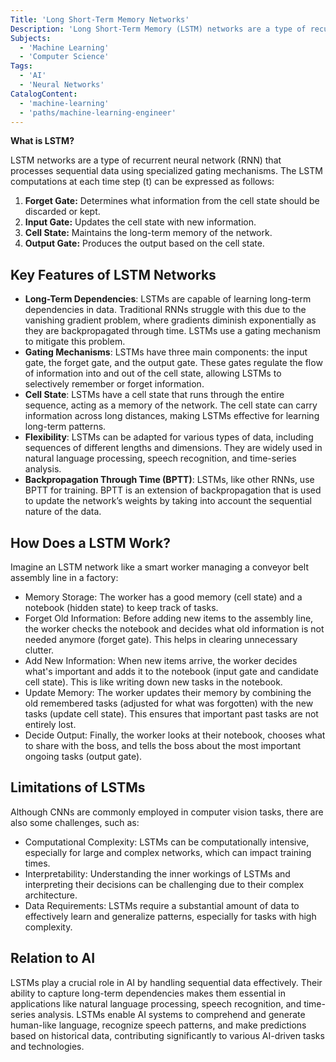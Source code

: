 ```yaml
---
Title: 'Long Short-Term Memory Networks'
Description: 'Long Short-Term Memory (LSTM) networks are a type of recurrent neural network (RNN) architecture designed to capture long-term dependencies in sequential and time-series data.'
Subjects:
  - 'Machine Learning'
  - 'Computer Science'
Tags:
  - 'AI'
  - 'Neural Networks'
CatalogContent:
  - 'machine-learning'
  - 'paths/machine-learning-engineer'
---
```


**What is LSTM?**

LSTM networks are a type of recurrent neural network (RNN) that processes sequential data using specialized gating mechanisms. The LSTM computations at each time step \(t\) can be expressed as follows:

1. **Forget Gate:**
   Determines what information from the cell state should be discarded or kept.
2. **Input Gate:**
   Updates the cell state with new information.
3. **Cell State:**
   Maintains the long-term memory of the network.
4. **Output Gate:**
   Produces the output based on the cell state.

## Key Features of LSTM Networks
- **Long-Term Dependencies**: LSTMs are capable of learning long-term dependencies in data. Traditional RNNs struggle with this due to the vanishing gradient problem, where gradients diminish exponentially as they are backpropagated through time. LSTMs use a gating mechanism to mitigate this problem.
- **Gating Mechanisms**: LSTMs have three main components: the input gate, the forget gate, and the output gate. These gates regulate the flow of information into and out of the cell state, allowing LSTMs to selectively remember or forget information.
- **Cell State**: LSTMs have a cell state that runs through the entire sequence, acting as a memory of the network. The cell state can carry information across long distances, making LSTMs effective for learning long-term patterns.
- **Flexibility**: LSTMs can be adapted for various types of data, including sequences of different lengths and dimensions. They are widely used in natural language processing, speech recognition, and time-series analysis.
- **Backpropagation Through Time (BPTT)**: LSTMs, like other RNNs, use BPTT for training. BPTT is an extension of backpropagation that is used to update the network’s weights by taking into account the sequential nature of the data.


## How Does a LSTM Work?

Imagine an LSTM network like a smart worker managing a conveyor belt assembly line in a factory:

- Memory Storage: The worker has a good memory (cell state) and a notebook (hidden state) to keep track of tasks.
- Forget Old Information: Before adding new items to the assembly line, the worker checks the notebook and decides what old information is not needed anymore (forget gate). This helps in clearing unnecessary clutter.
- Add New Information: When new items arrive, the worker decides what's important and adds it to the notebook (input gate and candidate cell state). This is like writing down new tasks in the notebook.
- Update Memory: The worker updates their memory by combining the old remembered tasks (adjusted for what was forgotten) with the new tasks (update cell state). This ensures that important past tasks are not entirely lost.
- Decide Output: Finally, the worker looks at their notebook, chooses what to share with the boss, and tells the boss about the most important ongoing tasks (output gate).

## Limitations of LSTMs

Although CNNs are commonly employed in computer vision tasks, there are also some challenges, such as:

- Computational Complexity: LSTMs can be computationally intensive, especially for large and complex networks, which can impact training times.
- Interpretability: Understanding the inner workings of LSTMs and interpreting their decisions can be challenging due to their complex architecture.
- Data Requirements: LSTMs require a substantial amount of data to effectively learn and generalize patterns, especially for tasks with high complexity.

## Relation to AI

LSTMs play a crucial role in AI by handling sequential data effectively. Their ability to capture long-term dependencies makes them essential in applications like natural language processing, speech recognition, and time-series analysis. LSTMs enable AI systems to comprehend and generate human-like language, recognize speech patterns, and make predictions based on historical data, contributing significantly to various AI-driven tasks and technologies.
